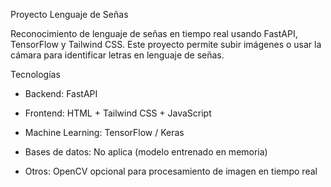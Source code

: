 Proyecto Lenguaje de Señas

Reconocimiento de lenguaje de señas en tiempo real usando FastAPI, TensorFlow y Tailwind CSS. Este proyecto permite subir imágenes o usar la cámara para identificar letras en lenguaje de señas.

Tecnologías

- Backend: FastAPI

- Frontend: HTML + Tailwind CSS + JavaScript

- Machine Learning: TensorFlow / Keras

- Bases de datos: No aplica (modelo entrenado en memoria)

- Otros: OpenCV opcional para procesamiento de imagen en tiempo real 
